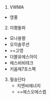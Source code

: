 1. VWMA
+ 영풍
2. 이평돌파
+ 모나용평
+ 오이솔루션
+ ==고영
+ 더블유에스아이
+ 에스비비테크
+ 키움제7호스팩
3. 필승단타
   + 지엔씨에너지
   + ==에스오에스랩
